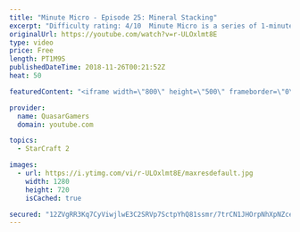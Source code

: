 ```yaml
---
title: "Minute Micro - Episode 25: Mineral Stacking"
excerpt: "Difficulty rating: 4/10  Minute Micro is a series of 1-minute videos explaining how to perform common micro techniques. This episode is on stacking workers to fight melee units.  twitch.tv/Quasarprintf"
originalUrl: https://youtube.com/watch?v=r-ULOxlmt8E
type: video
price: Free
length: PT1M9S
publishedDateTime: 2018-11-26T00:21:52Z
heat: 50

featuredContent: "<iframe width=\"800\" height=\"500\" frameborder=\"0\" src=\"https://www.youtube.com/embed/r-ULOxlmt8E\" allow=\"accelerometer; autoplay; encrypted-media; gyroscope; picture-in-picture\" allowfullscreen></iframe>"

provider:
  name: QuasarGamers
  domain: youtube.com

topics:
  - StarCraft 2

images:
  - url: https://i.ytimg.com/vi/r-ULOxlmt8E/maxresdefault.jpg
    width: 1280
    height: 720
    isCached: true

secured: "12ZVgRR3Kq7CyViwjlwE3C2SRVp7SctpYhQ81ssmr/7trCN1JHOrpNhXpNZcew43KxwD1XlJ+QeIyKlkb632tEpY+ng/yPfZpmkXDhFug18c3d5wwVdqgCzve72pJH0TQQz4zDqVGzDRrpLOAYiCZF/n2qCwwGxqcXVHK6H2oX+E7QYU2OEnETJfDYv/3G+kS32KRJaUlD8cA/6xhKHJ8xaYfXcE4OEU/sUrXYNHMSLBvXG4VhSePc41xyxx9b+bDZFwCacoxX4LsiFcGQEpX5AZH/80Ec13pP6jnt3V2/QdDwULXzMLV9BECYJ3ArLef06N8JmhZxZoqsXi+TT3n3xlURTJPh9E7feKd49tFRxs/d9n/pzfPYE9F4CswrDDmlC8UrHdDxipremCRYtHkxtzSJkfpqu9C8q4rvxuGcw=;5Aggj6WHTvGPYXcRT6yMdA=="
---
```


